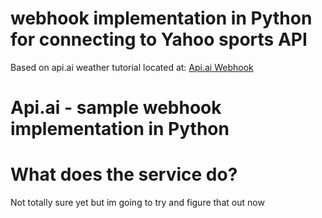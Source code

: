 # webhook implementation in Python for connecting to Yahoo sports API

Based on api.ai weather tutorial located at:
[Api.ai Webhook](https://docs.api.ai/docs/webhook)

# Api.ai - sample webhook implementation in Python

# What does the service do?
Not totally sure yet but im going to try and figure that out now
